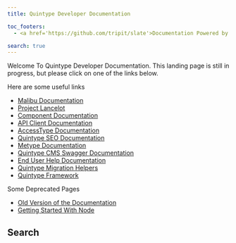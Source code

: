 ```yaml
---
title: Quintype Developer Documentation

toc_footers:
  - <a href='https://github.com/tripit/slate'>Documentation Powered by Slate</a>

search: true
---
```


Welcome To Quintype Developer Documentation. This landing page is still in progress, but please click on one of the links below.

Here are some useful links

* [Malibu Documentation](https://developers.quintype.com/malibu)
* [Project Lancelot](https://developers.quintype.com/lancelot)
* [Component Documentation](https://developers.quintype.com/quintype-node-components)
* [API Client Documentation](https://developers.quintype.com/quintype-node-backend)
* [AccessType Documentation](https://developers.quintype.com/access-type)
* [Quintype SEO Documentation](https://developers.quintype.com/quintype-node-seo)
* [Metype Documentation](https://developers.quintype.com/metype)
* [Quintype CMS Swagger Documentation](https://developers.quintype.com/swagger)
* [End User Help Documentation](https://help.quintype.com)
* [Quintype Migration Helpers](https://developers.quintype.com/quintype-node-migration-helpers)
* [Quintype Framework](https://developers.quintype.com/quintype-node-framework)

Some Deprecated Pages

* [Old Version of the Documentation](https://developers.quintype.com/docs)
* [Getting Started With Node](https://developers.quintype.com/getting-started-with-node)

## Search

<script async src="https://cse.google.com/cse.js?cx=001066932855844974881:tfzpqaaz85y"></script>
<aside style="background: white; padding: 0"><div class="gcse-search"></div></aside>
